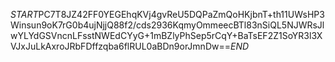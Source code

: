$START$PC7T8JZ42FF0YEGEhqKVj4gvReU5DQPaZmQoHKjbnT+th11UWsHP3Winsun9oK7rG0b4ujNjjQ88f2/cds2936KqmyOmmeecBTl83nSiQL5NJWRsJlwYLYdGSVncnLFsstNWEdCYyG+1mBZlyPhSep5rCqY+BaTsEF2Z1SoYR3l3XVJxJuLkAxroJRbFDffzqba6flRUL0aBDn9orJmnDw==$END$